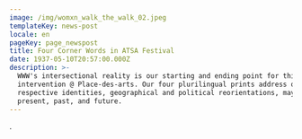 ```yaml
---
image: /img/womxn_walk_the_walk_02.jpeg
templateKey: news-post
locale: en
pageKey: page_newspost
title: Four Corner Words in ATSA Festival
date: 1937-05-10T20:57:00.000Z
description: >-
  WWW's intersectional reality is our starting and ending point for this public
  intervention @ Place-des-arts. Our four plurilingual prints address our
  respective identities, geographical and political reorientations, may they be
  present, past, and future.
---
```

.

